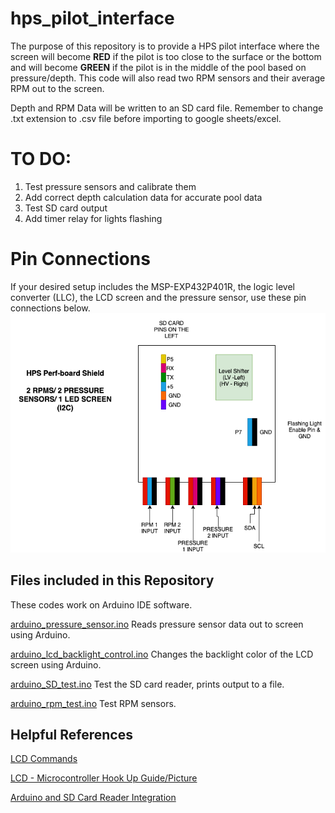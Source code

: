 # hps_pilot_interface
The purpose of this repository is to provide a HPS pilot interface where the screen will become **RED** if the pilot is too close to the surface or the bottom and will become **GREEN** if the pilot is in the middle of the pool based on pressure/depth. This code will also read two RPM sensors and their average RPM out to the screen. 

Depth and RPM Data will be written to an SD card file. Remember to change .txt extension to .csv file before importing to google sheets/excel.

# TO DO:
 1. Test pressure sensors and calibrate them
 2. Add correct depth calculation data for accurate pool data
 3. Test SD card output
 4. Add timer relay for lights flashing 

# Pin Connections
If your desired setup includes the MSP-EXP432P401R, the logic level converter (LLC), the LCD screen and the pressure sensor, use these pin connections below.
![Perf-board connections](https://github.com/Syennagraham/hps_pilot_interface/blob/main/hps_perfboard.png)


## Files included in this Repository
These codes work on Arduino IDE software.

[arduino_pressure_sensor.ino](https://github.com/Syennagraham/hps_pilot_interface/blob/main/arduino_pressure_sensor.ino)
Reads pressure sensor data out to screen using Arduino.

[arduino_lcd_backlight_control.ino](https://github.com/Syennagraham/hps_pilot_interface/blob/main/arduino_lcd_backlight_control.ino)
Changes the backlight color of the LCD screen using Arduino.

[arduino_SD_test.ino](https://github.com/Syennagraham/hps_pilot_interface/blob/main/test/sensor_tests/arduino_sd_test.ino)
Test the SD card reader, prints output to a file.

[arduino_rpm_test.ino](https://github.com/Syennagraham/hps_pilot_interface/blob/main/test/sensor_tests/arduino_rpm_test.ino)
Test RPM sensors. 

## Helpful References
[LCD Commands](https://media.digikey.com/pdf/Data%20Sheets/Sparkfun%20PDFs/AVR_Based_Serial_Enabled_LCDs_HookupGuide_Web.pdf)

[LCD - Microcontroller Hook Up Guide/Picture](https://cdn.sparkfun.com/assets/learn_tutorials/7/8/9/logiclevelhighlight2.jpg)

[Arduino and SD Card Reader Integration](#%20hps_pilot_interface%20The%20purpose%20of%20this%20repository%20is%20to%20provide%20a%20HPS%20pilot%20interface%20where%20the%20screen%20will%20become%20**RED**%20if%20the%20pilot%20is%20too%20close%20to%20the%20surface%20or%20the%20bottom%20and%20will%20become%20**GREEN**%20if%20the%20pilot%20is%20in%20the%20middle%20of%20the%20pool%20based%20on%20pressure/depth.%20This%20code%20will%20also%20read%20two%20RPM%20sensors%20and%20their%20average%20RPM%20out%20to%20the%20screen.%20%20%20Depth%20and%20RPM%20Data%20will%20be%20written%20to%20an%20SD%20card%20file.%20Remember%20to%20change%20.txt%20extension%20to%20.csv%20file%20before%20importing%20to%20google%20sheets/excel.%20%20#%20TO%20DO:%20%201.%20Test%20pressure%20sensors%20and%20calibrate%20them%20%202.%20Add%20correct%20depth%20calculation%20data%20for%20accurate%20pool%20data%20%203.%20Test%20SD%20card%20output%20%204.%20Add%20timer%20relay%20for%20lights%20flashing%20%20%20#%20Pin%20Connections%20If%20your%20desired%20setup%20includes%20the%20MSP-EXP432P401R,%20the%20logic%20level%20converter%20%28LLC%29,%20the%20LCD%20screen%20and%20the%20pressure%20sensor,%20use%20these%20pin%20connections%20below.%20!%5BPerf-board%20connections%5D%28https://github.com/Syennagraham/hps_pilot_interface/blob/main/hps_perfboard.png%29%20%20%20##%20Files%20included%20in%20this%20Repository%20These%20codes%20work%20on%20Arduino%20IDE%20software.%20%20%5Bmsp_test_backlight_words.ino%5D%28https://github.com/Syennagraham/hps_pilot_interface/commit/86cd7066902e8e80faa30a492e6f9e214f2fb6d8%20%22Create%20msp_test_backlight_words.ino%22%29%20Tests%20the%20pin%20connections%20from%20the%20MSP%20to%20the%20LCD%20screen.%20It%20will%20change%20the%20background%20colors%20of%20the%20LCD%20screen%20and%20display%20words.%20%20%20%5Bmsp_pressure_sensor.ino%5D%28https://github.com/Syennagraham/hps_pilot_interface/blob/main/msp_pressure_sensor.ino%29%20Reads%20the%20pressure%20sensor%20data%20and%20display%20the%20pressure%20sensor%20data%20on%20the%20LCD%20screen.%20%20%5Barduino_pressure_sensor.ino%5D%28https://github.com/Syennagraham/hps_pilot_interface/blob/main/arduino_pressure_sensor.ino%29%20Reads%20pressure%20sensor%20data%20out%20to%20screen%20using%20Arduino.%20%20%5Barduino_lcd_backlight_control.ino%5D%28https://github.com/Syennagraham/hps_pilot_interface/blob/main/arduino_lcd_backlight_control.ino%29%20Changes%20the%20backlight%20color%20of%20the%20LCD%20screen%20using%20Arduino.%20%20%5BMSP_reset_LCD.ino%5D%28https://github.com/Syennagraham/hps_pilot_interface/blob/main/MSP_reset_LCD.ino%29%20Useful%20for%20resetting%20the%20LCD%20screen.%20%20##%20Helpful%20References%20%5BLCD%20Commands%5D%28https://media.digikey.com/pdf/Data%20Sheets/Sparkfun%20PDFs/AVR_Based_Serial_Enabled_LCDs_HookupGuide_Web.pdf%29%20%20%5BLCD%20-%20Microcontroller%20Hook%20Up%20Guide/Picture%5D%28https://cdn.sparkfun.com/assets/learn_tutorials/7/8/9/logiclevelhighlight2.jpg%29%20%20%5BMSP%20Pin%20Descriptions%5D%28https://energia.nu/pinmaps/img/MSP-EXP432P401R.jpg%29%20%20%5BEmbedded%20Systems%20Design%20with%20the%20Texas%20Instruments%20MSP432%2032-bit%20Processor%5D%28https://www.google.com/books/edition/Embedded_Systems_Design_with_the_Texas_I/EVxtDQAAQBAJ?hl=en&gbpv=0%29%20%20%5BArduino%20and%20SD%20Card%20Reader%20Integration%5D%20%28https://astronomersanonymous.wordpress.com/2016/04/16/arduino-tutorial-for-undergraduate-students/%29)
